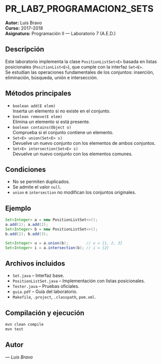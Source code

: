 # PR_LAB7_PROGRAMACION2_SETS
**Autor:** Luis Bravo  
**Curso:** 2017–2018  
**Asignatura:** Programación II — Laboratorio 7 (A.E.D.)

## Descripción
Este laboratorio implementa la clase `PositionListSet<E>` basada en listas posicionales (`PositionList<E>`), que cumple con la interfaz `Set<E>`.  
Se estudian las operaciones fundamentales de los conjuntos: inserción, eliminación, búsqueda, unión e intersección.

## Métodos principales
- `boolean add(E elem)`  
  Inserta un elemento si no existe en el conjunto.
- `boolean remove(E elem)`  
  Elimina un elemento si está presente.
- `boolean contains(Object o)`  
  Comprueba si el conjunto contiene un elemento.
- `Set<E> union(Set<E> s)`  
  Devuelve un nuevo conjunto con los elementos de ambos conjuntos.
- `Set<E> intersection(Set<E> s)`  
  Devuelve un nuevo conjunto con los elementos comunes.

## Condiciones
- No se permiten duplicados.
- Se admite el valor `null`.
- `union` e `intersection` no modifican los conjuntos originales.

## Ejemplo
```java
Set<Integer> a = new PositionListSet<>();
a.add(1); a.add(2);
Set<Integer> b = new PositionListSet<>();
b.add(2); b.add(3);

Set<Integer> u = a.union(b);        // u = {1, 2, 3}
Set<Integer> i = a.intersection(b); // i = {2}
```

## Archivos incluidos
- `Set.java` – Interfaz base.
- `PositionListSet.java` – Implementación con listas posicionales.
- `Tester.java` – Pruebas oficiales.
- `guia.pdf` – Guía del laboratorio.
- `Makefile`, `.project`, `.classpath`, `pom.xml`.

## Compilación y ejecución
```bash
mvn clean compile
mvn test
```

## Autor
— *Luis Bravo*
